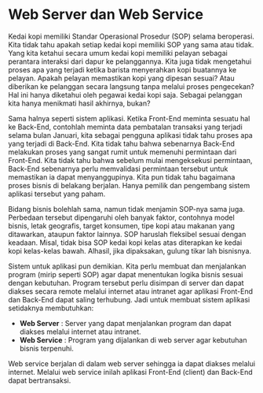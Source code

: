 # Web Server dan Web Service
Kedai kopi memiliki Standar Operasional Prosedur (SOP) selama beroperasi. Kita tidak tahu apakah setiap kedai kopi memiliki SOP yang sama atau tidak. Yang kita ketahui secara umum kedai kopi memiliki pelayan sebagai perantara interaksi dari dapur ke pelanggannya. Kita juga tidak mengetahui proses apa yang terjadi ketika barista menyerahkan kopi buatannya ke pelayan. Apakah pelayan memastikan kopi yang dipesan sesuai? Atau diberikan ke pelanggan secara langsung tanpa melalui proses pengecekan? Hal ini hanya diketahui oleh pegawai kedai kopi saja. Sebagai pelanggan kita hanya menikmati hasil akhirnya, bukan?

Sama halnya seperti sistem aplikasi. Ketika Front-End meminta sesuatu hal ke Back-End, contohlah meminta data pembatalan transaksi yang terjadi selama bulan Januari, kita sebagai pengguna aplikasi tidak tahu proses apa yang terjadi di Back-End. Kita tidak tahu bahwa sebenarnya Back-End melakukan proses yang sangat rumit untuk memenuhi permintaan dari Front-End. Kita tidak tahu bahwa sebelum mulai mengeksekusi permintaan, Back-End sebenarnya perlu memvalidasi permintaan tersebut untuk memastikan ia dapat menyanggupinya. Kita pun tidak tahu bagaimana proses bisnis di belakang berjalan. Hanya pemilik dan pengembang sistem aplikasi tersebut yang paham.

Bidang bisnis bolehlah sama, namun tidak menjamin SOP-nya sama juga. Perbedaan tersebut dipengaruhi oleh banyak faktor, contohnya model bisnis, letak geografis, target konsumen, tipe kopi atau makanan yang ditawarkan, ataupun faktor lainnya. SOP haruslah fleksibel sesuai dengan keadaan. Misal, tidak bisa SOP kedai kopi kelas atas diterapkan ke kedai kopi kelas-kelas bawah. Alhasil, jika dipaksakan, gulung tikar lah bisnisnya.

Sistem untuk aplikasi pun demikian. Kita perlu membuat dan menjalankan program (mirip seperti SOP) agar dapat menentukan logika bisnis sesuai dengan kebutuhan. Program tersebut perlu disimpan di server dan dapat diakses secara remote melalui internet atau intranet agar aplikasi Front-End dan Back-End dapat saling terhubung. Jadi untuk membuat sistem aplikasi setidaknya membutuhkan:

- **Web Server** : Server yang dapat menjalankan program dan dapat diakses melalui internet atau intranet. 
- **Web Service** : Program yang dijalankan di web server agar kebutuhan bisnis terpenuhi.

Web service berjalan di dalam web server sehingga ia dapat diakses melalui internet. Melalui web service inilah aplikasi Front-End (client) dan Back-End dapat bertransaksi.